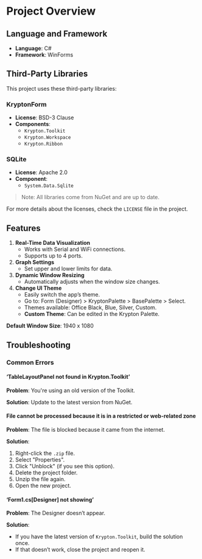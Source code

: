# Project Overview

## Language and Framework

- **Language**: C#
- **Framework**: WinForms

## Third-Party Libraries

This project uses these third-party libraries:

### KryptonForm

- **License**: BSD-3 Clause
- **Components**:
    - `Krypton.Toolkit`
    - `Krypton.Workspace`
    - `Krypton.Ribbon`

### SQLite

- **License**: Apache 2.0
- **Component**:
    - `System.Data.Sqlite`

> Note: All libraries come from NuGet and are up to date.

For more details about the licenses, check the `LICENSE` file in the project.

## Features

1. **Real-Time Data Visualization**
   - Works with Serial and WiFi connections.
   - Supports up to 4 ports.
2. **Graph Settings**
   - Set upper and lower limits for data.
3. **Dynamic Window Resizing**
   - Automatically adjusts when the window size changes.
4. **Change UI Theme**
   - Easily switch the app’s theme.
   - Go to: Form (Designer) > KryptonPalette > BasePalette > Select.
   - Themes available: Office Black, Blue, Silver, Custom.
   - **Custom Theme**: Can be edited in the Krypton Palette.

**Default Window Size**: 1940 x 1080

## Troubleshooting

### Common Errors

#### ‘TableLayoutPanel not found in Krypton.Toolkit’

**Problem**: You're using an old version of the Toolkit.

**Solution**: Update to the latest version from NuGet.

#### File cannot be processed because it is in a restricted or web-related zone

**Problem**: The file is blocked because it came from the internet.

**Solution**:
1. Right-click the `.zip` file.
2. Select "Properties".
3. Click "Unblock" (if you see this option).
4. Delete the project folder.
5. Unzip the file again.
6. Open the new project.

#### ‘Form1.cs[Designer] not showing’

**Problem**: The Designer doesn’t appear.

**Solution**:
- If you have the latest version of `Krypton.Toolkit`, build the solution once.
- If that doesn’t work, close the project and reopen it.
